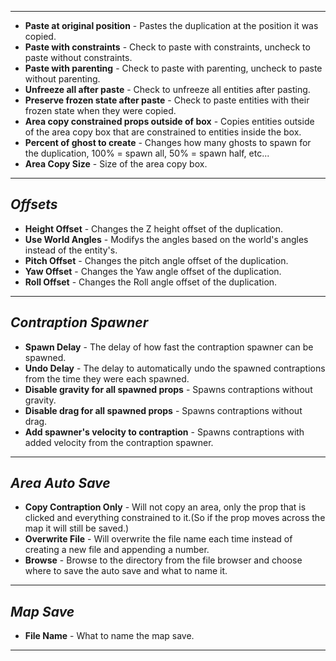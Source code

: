 
---

  * **Paste at original position** - Pastes the duplication at the position it was copied.
  * **Paste with constraints** - Check to paste with constraints, uncheck to paste without constraints.
  * **Paste with parenting** - Check to paste with parenting, uncheck to paste without parenting.
  * **Unfreeze all after paste** - Check to unfreeze all entities after pasting.
  * **Preserve frozen state after paste** - Check to paste entities with their frozen state when they were copied.
  * **Area copy constrained props outside of box** - Copies entities outside of the area copy box that are constrained to entities inside the box.
  * **Percent of ghost to create** - Changes how many ghosts to spawn for the duplication, 100% = spawn all, 50% = spawn half, etc...
  * **Area Copy Size** - Size of the area copy box.

---

## _**Offsets**_ ##
  * **Height Offset** - Changes the Z height offset of the duplication.
  * **Use World Angles** - Modifys the angles based on the world's angles instead of the entity's.
  * **Pitch Offset** - Changes the pitch angle offset of the duplication.
  * **Yaw Offset** - Changes the Yaw angle offset of the duplication.
  * **Roll Offset** - Changes the Roll angle offset of the duplication.

---

## _**Contraption Spawner**_ ##
  * **Spawn Delay** - The delay of how fast the contraption spawner can be spawned.
  * **Undo Delay** - The delay to automatically undo the spawned contraptions from the time they were each spawned.
  * **Disable gravity for all spawned props** - Spawns contraptions without gravity.
  * **Disable drag for all spawned props** - Spawns contraptions without drag.
  * **Add spawner's velocity to contraption** - Spawns contraptions with added velocity from the contraption spawner.

---

## _**Area Auto Save**_ ##
  * **Copy Contraption Only** - Will not copy an area, only the prop that is clicked and everything constrained to it.(So if the prop moves across the map it will still be saved.)
  * **Overwrite File** - Will overwrite the file name each time instead of creating a new file and appending a number.
  * **Browse** - Browse to the directory from the file browser and choose where to save the auto save and what to name it.

---

## _**Map Save**_ ##
  * **File Name** - What to name the map save.

---
